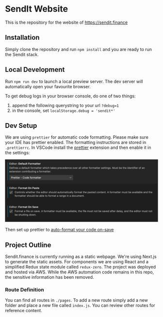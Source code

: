 # SendIt Website

This is the repository for the website of https://sendit.finance

## Installation

Simply clone the repository and run `npm install` and you are ready to run
the Sendit stack.

## Local Development

Run `npm run dev` to launch a local preview server. The dev server will automatically open your favourite browser.

To get debug logs in your browser console, do one of two things:

1. append the following querystring to your url `?debug=1`
2. in the console, set `localStorage.debug = 'sendit*'`

## Dev Setup

We are using `prettier` for automatic code formatting. Please make sure your IDE has prettier enabled. The formatting instructions are stored in `.prettierrc`.
In VSCode install the [prettier](https://github.com/prettier/prettier-vscode) extension and then enable it in the settings:

![Prettier config in VSCode](.github/img/prettier-settings.png)

Then set up prettier to [auto-format your code on-save](https://scottsauber.com/2017/06/10/prettier-format-on-save-never-worry-about-formatting-javascript-again/)

## Project Outline

Sendit.finance is currently running as a static webpage. We're using Next.js to
generate the static assets. For components we are using React and a simplified
Redux state module called `redux-zero`. The project was deployed and hosted via
AWS. While the AWS automation code remains in this repo, the sensitive
information has been removed.

### Route Definition

You can find all routes in `./pages`. To add a new route simply add a
new folder and place a new file called `index.js`. You can review other
routes for reference content.
